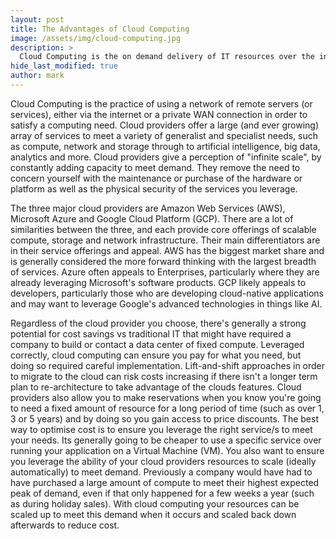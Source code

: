 ```yaml
---
layout: post
title: The Advantages of Cloud Computing
image: /assets/img/cloud-computing.jpg
description: >
  Cloud Computing is the on demand delivery of IT resources over the internet via pay-as-you-go pricing. This post explains why Cloud Computing has become so ubiquitous over the last decade and some of the advantages of choosing to fulfill part or even all of your IT needs.
hide_last_modified: true
author: mark
---
```

Cloud Computing is the practice of using a network of remote servers (or services), either via the internet or  a private WAN connection in order to satisfy a computing need. Cloud providers offer a large (and ever growing) array of services to meet a variety of generalist and specialist needs, such as compute, network and storage through to artificial intelligence, big data, analytics and more. Cloud providers give a perception of "infinite scale", by constantly adding capacity to meet demand. They remove the need to concern yourself with the maintenance or purchase of the hardware or platform as well as the physical security of the services you leverage.

The three major cloud providers are Amazon Web Services (AWS), Microsoft Azure and Google Cloud Platform (GCP). There are a lot of similarities between the three, and each provide core offerings of scalable compute, storage and network infrastructure. Their main differentiators are in their service offerings and appeal. AWS has the biggest market share and is generally considered the more forward thinking with the largest breadth of services. Azure often appeals to Enterprises, particularly where they are already leveraging Microsoft's software products. GCP likely appeals to developers, particularly those who are developing cloud-native applications and may want to leverage Google's advanced technologies in things like AI.

Regardless of the cloud provider you choose, there's generally a strong potential for cost savings vs traditional IT that might have required a company to build or contact a data center of fixed compute. Leveraged correctly, cloud computing can ensure you pay for what you need, but doing so required careful implementation. Lift-and-shift approaches in order to migrate to the cloud can risk costs increasing if there isn't a longer term plan to re-architecture to take advantage of the clouds features. Cloud providers also allow you to make reservations when you know you're going to need a fixed amount of resource for a long period of time (such as over 1, 3 or 5 years) and by doing so you gain access to price discounts. The best way to optimise cost is to ensure you leverage the right service/s to meet your needs. Its generally going to be cheaper to use a specific service over running your application on a Virtual Machine (VM). You also want to ensure you leverage the ability of your cloud providers resources to scale (ideally automatically) to meet demand. Previously a company would have had to have purchased a large amount of compute to meet their highest expected peak of demand, even if that only happened for a few weeks a year (such as during holiday sales). With cloud computing your resources can be scaled up to meet this demand when it occurs and scaled back down afterwards to reduce cost.

